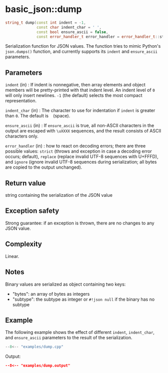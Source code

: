 # basic_json::dump

```cpp
string_t dump(const int indent = -1,
              const char indent_char = ' ',
              const bool ensure_ascii = false,
              const error_handler_t error_handler = error_handler_t::strict) const
```

Serialization function for JSON values. The function tries to mimic
Python's `json.dumps()` function, and currently supports its `indent`
and `ensure_ascii` parameters.
    
## Parameters

`indent` (in)
:   If indent is nonnegative, then array elements and object
    members will be pretty-printed with that indent level. An indent level of
    `0` will only insert newlines. `-1` (the default) selects the most compact
    representation.

`indent_char` (in)
:   The character to use for indentation if `indent` is
    greater than `0`. The default is ` ` (space).

`ensure_ascii` (in)
:   If `ensure_ascii` is true, all non-ASCII characters
    in the output are escaped with `\uXXXX` sequences, and the result consists
    of ASCII characters only.

`error_handler` (in)
:   how to react on decoding errors; there are three
    possible values: `strict` (throws and exception in case a decoding error
    occurs; default), `replace` (replace invalid UTF-8 sequences with U+FFFD),
    and `ignore` (ignore invalid UTF-8 sequences during serialization; all
    bytes are copied to the output unchanged).
    
## Return value

string containing the serialization of the JSON value

## Exception safety

Strong guarantee: if an exception is thrown, there are no
changes to any JSON value.

## Complexity

Linear.

## Notes

Binary values are serialized as object containing two keys:

- "bytes": an array of bytes as integers
- "subtype": the subtype as integer or `#!json null` if the binary has no subtype

## Example

The following example shows the effect of different `indent`,
    `indent_char`, and `ensure_ascii` parameters to the result of the
    serialization.

```cpp
--8<-- "examples/dump.cpp"
```

Output:

```json
--8<-- "examples/dump.output"
```
